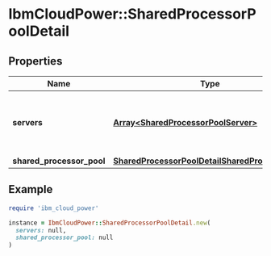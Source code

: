 # IbmCloudPower::SharedProcessorPoolDetail

## Properties

| Name | Type | Description | Notes |
| ---- | ---- | ----------- | ----- |
| **servers** | [**Array&lt;SharedProcessorPoolServer&gt;**](SharedProcessorPoolServer.md) | list of servers deployed in the Shared Processor Pool |  |
| **shared_processor_pool** | [**SharedProcessorPoolDetailSharedProcessorPool**](SharedProcessorPoolDetailSharedProcessorPool.md) |  |  |

## Example

```ruby
require 'ibm_cloud_power'

instance = IbmCloudPower::SharedProcessorPoolDetail.new(
  servers: null,
  shared_processor_pool: null
)
```

